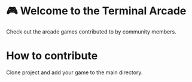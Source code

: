 # 🎮 Welcome to the Terminal Arcade
Check out the arcade games contributed to by community members.

# How to contribute
Clone project and add your game to the main directory.
